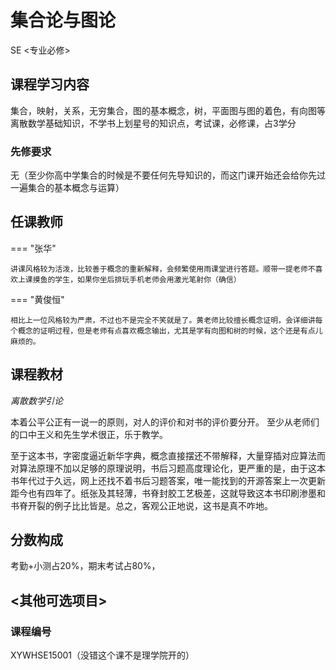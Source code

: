 # 集合论与图论 
<div class="badges">
<span class="badge se-badge">SE <专业必修></span>
</div>


## 课程学习内容

集合，映射，关系，无穷集合，图的基本概念，树，平面图与图的着色，有向图等离散数学基础知识，不学书上划星号的知识点，考试课，必修课，占3学分

### 先修要求

无（至少你高中学集合的时候是不要任何先导知识的，而这门课开始还会给你先过一遍集合的基本概念与运算）

## 任课教师

=== "张华"

    讲课风格较为活泼，比较善于概念的重新解释，会频繁使用雨课堂进行答题。顺带一提老师不喜欢上课摸鱼的学生，如果你坐后排玩手机老师会用激光笔射你（确信）

=== "黄俊恒" 

    相比上一位风格较为严肃，不过也不是完全不笑就是了。黄老师比较擅长概念证明，会详细讲每个概念的证明过程，但是老师有点喜欢概念输出，尤其是学有向图和树的时候，这个还是有点儿麻烦的。

## 课程教材

*离散数学引论*

本着公平公正有一说一的原则，对人的评价和对书的评价要分开。
至少从老师们的口中王义和先生学术很正，乐于教学。

至于这本书，字密度逼近新华字典，概念直接摆还不带解释，大量穿插对应算法而对算法原理不加以足够的原理说明，书后习题高度理论化，更严重的是，由于这本书年代过于久远，网上还找不着书后习题答案，唯一能找到的开源答案上一次更新距今也有四年了。纸张及其轻薄，书脊封胶工艺极差，这就导致这本书印刷渗墨和书脊开裂的例子比比皆是。总之，客观公正地说，这书是真不咋地。

## 分数构成

考勤+小测占20%，期末考试占80%，

## <其他可选项目>

### 课程编号

XYWHSE15001（没错这个课不是理学院开的）